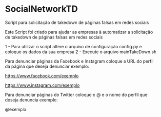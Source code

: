 # SocialNetworkTD
Script para solicitação de takedown de páginas falsas em redes sociais

Este Script foi criado para ajudar as empresas à automatizar a solicitação de takedown de páginas falsas em redes sociais

1 - Para utilizar o script altere o arquivo de configuração config.py e coloque os dados da sua empresa
2 - Execute o arquivo mainTakeDown.sh

Para denunciar páginas da Facebook e Instagram coloque a URL do perfil da página que deseja denunciar exemplo:

https://www.facebook.com/exemplo

https://www.instagram.com/exemplo

Para denunciar páginas do Twitter coloque o @ e o nome do perfil que deseja denuncia exemplo:

@exemplo
